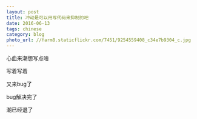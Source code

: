 ```yaml
---
layout: post
title: 冲动是可以用写代码来抑制的吧
date: 2016-06-13
tags: chinese
category: blog
photo_url: //farm8.staticflickr.com/7451/9254559408_c34e7b9304_c.jpg
---
```


心血来潮想写点啥

写着写着

又来bug了

bug解决完了

潮已经退了